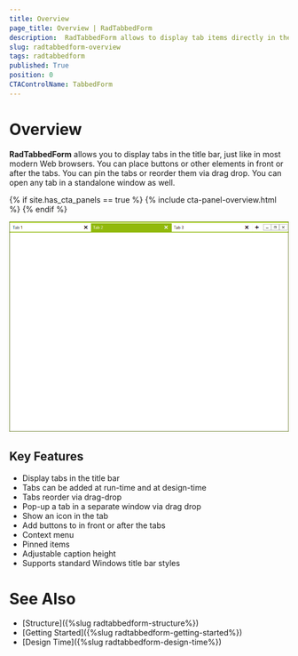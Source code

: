 ```yaml
---
title: Overview
page_title: Overview | RadTabbedForm
description:  RadTabbedForm allows to display tab items directly in the title bar  
slug: radtabbedform-overview
tags: radtabbedform
published: True
position: 0
CTAControlName: TabbedForm
---
```


# Overview

__RadTabbedForm__ allows you to display tabs in the title bar, just like in most modern Web browsers. You can place buttons or other elements in front or after the tabs. You can pin the tabs or reorder them via drag drop. You can open any tab in a standalone window as well.   

{% if site.has_cta_panels == true %}
{% include cta-panel-overview.html %}
{% endif %}

![radtabbedform-overview001](images/radtabbedform-overview001.png)

## Key Features

* Display tabs in the title bar
* Tabs can be added at run-time and at design-time
* Tabs reorder via drag-drop
* Pop-up a tab in a separate window via drag drop
* Show an icon in the tab
* Add buttons to in front or after the tabs
* Context menu
* Pinned items
* Adjustable caption height
* Supports standard Windows title bar styles


# See Also

* [Structure]({%slug radtabbedform-structure%})
* [Getting Started]({%slug  radtabbedform-getting-started%})
* [Design Time]({%slug  radtabbedform-design-time%})
 